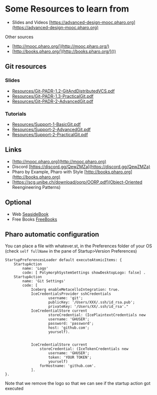 # Some Resources to learn from

- Slides and Videos [https://advanced-design-mooc.pharo.org](https://advanced-design-mooc.pharo.org)

Other sources
- [http://mooc.pharo.org/](http://mooc.pharo.org/)
- [http://books.pharo.org/](http://books.pharo.org/]())

## Git resources

### Slides
- [Resources/Git-PADR-1.2-GitAndDistributedVCS.pdf](Resources/Git-PADR-1.2-GitAndDistributedVCS.pdf)
- [Resources/Git-PADR-1.3-PracticalGit.pdf](Resources/Git-PADR-1.3-PracticalGit.pdf)
- [Resources/Git-PADR-2-AdvancedGit.pdf]()
  
### Tutorials
- [Resources/Support-1-BasicGit.pdf](Resources/Support-1-BasicGit.pdf)
- [Resources/Support-2-AdvancedGit.pdf](Resources/Support-2-AdvancedGit.pdf)
- [Resources/Support-2-PracticalGit.pdf](Resources/Support-2-PracticalGit.pdf)
  
## Links
- [http://mooc.pharo.org](http://mooc.pharo.org)
- Discord [https://discord.gg/QewZMZa](https://discord.gg/QewZMZa)
- Pharo by Example, Pharo with Style [http://books.pharo.org](http://books.pharo.org)
- [https://scg.unibe.ch/download/oorp/OORP.pdf](Object-Oriented Reengineering Patterns)

## Optional
- Web [SeasideBook](https://rmod-files.lille.inria.fr/?dir=FreeBooks/SeasideBook)
- Free Books [FreeBooks](http://stephane.ducasse.free.fr/FreeBooks.html)

## Pharo automatic configuration

You can place a file with whatever.st, in the Preferences folder of your OS (check `self fullName` in the pane of Startup>Version Preferences)

```
StartupPreferencesLoader default executeAtomicItems: {
	StartupAction 
		name: 'Logo' 
		code: [ PolymorphSystemSettings showDesktopLogo: false] .
	StartupAction 
		name: 'Git Settings' 
		code: [ 
			Iceberg enableMetacelloIntegration: true.
			IceCredentialsProvider sshCredentials
					username: 'git';
					publicKey: '/Users/XXX/.ssh/id_rsa.pub';
					privateKey: '/Users/XX/.ssh/id_rsa'."
			IceCredentialStore current
					storeCredential: (IcePlaintextCredentials new
					username: 'GHUSER';
					password: 'password';
					host: 'github.com';
					yourself).		


			IceCredentialStore current
				storeCredential: (IceTokenCredentials new
					username: 'GHUSER';
					token: 'YOUR TOKEN';
					yourself) 
				forHostname: 'github.com'.
			]. 
}.

```
Note that we remove the logo so that we can see if the startup action got executed

